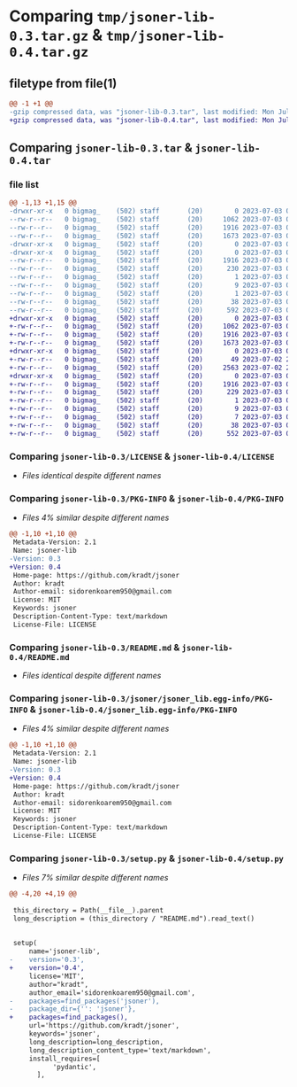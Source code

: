 # Comparing `tmp/jsoner-lib-0.3.tar.gz` & `tmp/jsoner-lib-0.4.tar.gz`

## filetype from file(1)

```diff
@@ -1 +1 @@
-gzip compressed data, was "jsoner-lib-0.3.tar", last modified: Mon Jul  3 01:01:23 2023, max compression
+gzip compressed data, was "jsoner-lib-0.4.tar", last modified: Mon Jul  3 01:28:55 2023, max compression
```

## Comparing `jsoner-lib-0.3.tar` & `jsoner-lib-0.4.tar`

### file list

```diff
@@ -1,13 +1,15 @@
-drwxr-xr-x   0 bigmag_    (502) staff       (20)        0 2023-07-03 01:01:23.318425 jsoner-lib-0.3/
--rw-r--r--   0 bigmag_    (502) staff       (20)     1062 2023-07-03 00:29:20.000000 jsoner-lib-0.3/LICENSE
--rw-r--r--   0 bigmag_    (502) staff       (20)     1916 2023-07-03 01:01:23.316820 jsoner-lib-0.3/PKG-INFO
--rw-r--r--   0 bigmag_    (502) staff       (20)     1673 2023-07-03 00:57:05.000000 jsoner-lib-0.3/README.md
-drwxr-xr-x   0 bigmag_    (502) staff       (20)        0 2023-07-03 01:01:23.308707 jsoner-lib-0.3/jsoner/
-drwxr-xr-x   0 bigmag_    (502) staff       (20)        0 2023-07-03 01:01:23.315076 jsoner-lib-0.3/jsoner/jsoner_lib.egg-info/
--rw-r--r--   0 bigmag_    (502) staff       (20)     1916 2023-07-03 01:01:23.000000 jsoner-lib-0.3/jsoner/jsoner_lib.egg-info/PKG-INFO
--rw-r--r--   0 bigmag_    (502) staff       (20)      230 2023-07-03 01:01:23.000000 jsoner-lib-0.3/jsoner/jsoner_lib.egg-info/SOURCES.txt
--rw-r--r--   0 bigmag_    (502) staff       (20)        1 2023-07-03 01:01:23.000000 jsoner-lib-0.3/jsoner/jsoner_lib.egg-info/dependency_links.txt
--rw-r--r--   0 bigmag_    (502) staff       (20)        9 2023-07-03 01:01:23.000000 jsoner-lib-0.3/jsoner/jsoner_lib.egg-info/requires.txt
--rw-r--r--   0 bigmag_    (502) staff       (20)        1 2023-07-03 01:01:23.000000 jsoner-lib-0.3/jsoner/jsoner_lib.egg-info/top_level.txt
--rw-r--r--   0 bigmag_    (502) staff       (20)       38 2023-07-03 01:01:23.318853 jsoner-lib-0.3/setup.cfg
--rw-r--r--   0 bigmag_    (502) staff       (20)      592 2023-07-03 01:01:17.000000 jsoner-lib-0.3/setup.py
+drwxr-xr-x   0 bigmag_    (502) staff       (20)        0 2023-07-03 01:28:55.063619 jsoner-lib-0.4/
+-rw-r--r--   0 bigmag_    (502) staff       (20)     1062 2023-07-03 00:29:20.000000 jsoner-lib-0.4/LICENSE
+-rw-r--r--   0 bigmag_    (502) staff       (20)     1916 2023-07-03 01:28:55.063110 jsoner-lib-0.4/PKG-INFO
+-rw-r--r--   0 bigmag_    (502) staff       (20)     1673 2023-07-03 00:57:05.000000 jsoner-lib-0.4/README.md
+drwxr-xr-x   0 bigmag_    (502) staff       (20)        0 2023-07-03 01:28:55.058857 jsoner-lib-0.4/jsoner/
+-rw-r--r--   0 bigmag_    (502) staff       (20)       49 2023-07-02 23:41:44.000000 jsoner-lib-0.4/jsoner/__init__.py
+-rw-r--r--   0 bigmag_    (502) staff       (20)     2563 2023-07-02 23:46:21.000000 jsoner-lib-0.4/jsoner/main.py
+drwxr-xr-x   0 bigmag_    (502) staff       (20)        0 2023-07-03 01:28:55.062164 jsoner-lib-0.4/jsoner_lib.egg-info/
+-rw-r--r--   0 bigmag_    (502) staff       (20)     1916 2023-07-03 01:28:54.000000 jsoner-lib-0.4/jsoner_lib.egg-info/PKG-INFO
+-rw-r--r--   0 bigmag_    (502) staff       (20)      229 2023-07-03 01:28:54.000000 jsoner-lib-0.4/jsoner_lib.egg-info/SOURCES.txt
+-rw-r--r--   0 bigmag_    (502) staff       (20)        1 2023-07-03 01:28:54.000000 jsoner-lib-0.4/jsoner_lib.egg-info/dependency_links.txt
+-rw-r--r--   0 bigmag_    (502) staff       (20)        9 2023-07-03 01:28:54.000000 jsoner-lib-0.4/jsoner_lib.egg-info/requires.txt
+-rw-r--r--   0 bigmag_    (502) staff       (20)        7 2023-07-03 01:28:54.000000 jsoner-lib-0.4/jsoner_lib.egg-info/top_level.txt
+-rw-r--r--   0 bigmag_    (502) staff       (20)       38 2023-07-03 01:28:55.063742 jsoner-lib-0.4/setup.cfg
+-rw-r--r--   0 bigmag_    (502) staff       (20)      552 2023-07-03 01:28:42.000000 jsoner-lib-0.4/setup.py
```

### Comparing `jsoner-lib-0.3/LICENSE` & `jsoner-lib-0.4/LICENSE`

 * *Files identical despite different names*

### Comparing `jsoner-lib-0.3/PKG-INFO` & `jsoner-lib-0.4/PKG-INFO`

 * *Files 4% similar despite different names*

```diff
@@ -1,10 +1,10 @@
 Metadata-Version: 2.1
 Name: jsoner-lib
-Version: 0.3
+Version: 0.4
 Home-page: https://github.com/kradt/jsoner
 Author: kradt
 Author-email: sidorenkoarem950@gmail.com
 License: MIT
 Keywords: jsoner
 Description-Content-Type: text/markdown
 License-File: LICENSE
```

### Comparing `jsoner-lib-0.3/README.md` & `jsoner-lib-0.4/README.md`

 * *Files identical despite different names*

### Comparing `jsoner-lib-0.3/jsoner/jsoner_lib.egg-info/PKG-INFO` & `jsoner-lib-0.4/jsoner_lib.egg-info/PKG-INFO`

 * *Files 4% similar despite different names*

```diff
@@ -1,10 +1,10 @@
 Metadata-Version: 2.1
 Name: jsoner-lib
-Version: 0.3
+Version: 0.4
 Home-page: https://github.com/kradt/jsoner
 Author: kradt
 Author-email: sidorenkoarem950@gmail.com
 License: MIT
 Keywords: jsoner
 Description-Content-Type: text/markdown
 License-File: LICENSE
```

### Comparing `jsoner-lib-0.3/setup.py` & `jsoner-lib-0.4/setup.py`

 * *Files 7% similar despite different names*

```diff
@@ -4,20 +4,19 @@
 
 this_directory = Path(__file__).parent
 long_description = (this_directory / "README.md").read_text()
 
 
 setup(
     name='jsoner-lib',
-    version='0.3',
+    version='0.4',
     license='MIT',
     author="kradt",
     author_email='sidorenkoarem950@gmail.com',
-    packages=find_packages('jsoner'),
-    package_dir={'': 'jsoner'},
+    packages=find_packages(),
     url='https://github.com/kradt/jsoner',
     keywords='jsoner',
     long_description=long_description,
     long_description_content_type='text/markdown',
     install_requires=[
           'pydantic',
       ],
```

